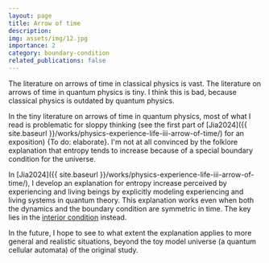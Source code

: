 ```yaml
---
layout: page
title: Arrow of time
description: 
img: assets/img/12.jpg
importance: 2
category: boundary-condition
related_publications: false
---
```


The literature on arrows of time in classical physics is vast. The literature on arrows of time in quantum physics is tiny. I think this is bad, because classical physics is outdated by quantum physics.

In the tiny literature on arrows of time in quantum physics, most of what I read is problematic for sloppy thinking (see the first part of [Jia2024]({{ site.baseurl }}/works/physics-experience-life-iii-arrow-of-time/) for an exposition) {To do: elaborate}. I'm not at all convinced by the folklore explanation that entropy tends to increase because of a special boundary condition for the universe.

In [Jia2024]({{ site.baseurl }}/works/physics-experience-life-iii-arrow-of-time/), I develop an explanation for entropy increase perceived by experiencing and living beings by explicitly modeling experiencing and living systems in quantum theory. This explanation works even when both the dynamics and the boundary condition are symmetric in time. The key lies in the [interior condition](../pel/) instead.

In the future, I hope to see to what extent the explanation applies to more general and realistic situations, beyond the toy model universe (a quantum cellular automata) of the original study. 